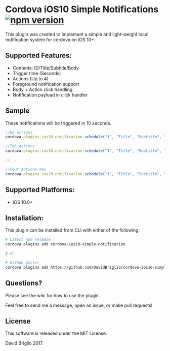 # Cordova iOS10 Simple Notifications [![npm version](https://badge.fury.io/js/cordova-ios10-simple-notification.svg)](https://badge.fury.io/js/cordova-ios10-simple-notification)

This plugin was created to implement a simple and light-weight local notification system for cordova on iOS 10+.

## Supported Features:
- Contents: ID/Title/Subtitle/Body
- Trigger time (Seconds)
- Actions (Up to 4)
- Foreground notification support
- Body + Action click handling
- Notification payload in click handler

## Sample
These notifications will be triggered in 10 seconds.

```javascript
//No actions
cordova.plugins.ios10.notification.schedule("1", "Title", "Subtitle", "New Notification!", 10.0, "Payload");

//Two actions
cordova.plugins.ios10.notification.schedule("1", "Title", "Subtitle", "New Notification!", 10.0, "Payload", "Action 1", "Action 2");

//...

//Four actions max
cordova.plugins.ios10.notification.schedule("1", "Title", "Subtitle", "New Notification!", 10.0, "Payload", "Action 1", "Action 2", "Action 3", "Action 4");

```

## Supported Platforms:
- iOS 10.0+

## Installation:
This plugin can be installed from CLI with either of the following:

```bash
# Latest npm release
cordova plugins add cordova-ios10-simple-notification

# or

# Github master
cordova plugins add https://github.com/DavidBriglio/cordova-ios10-simple-notification
```

## Questions?
Please see the wiki for how to use the plugin.

Feel free to send me a message, open an issue, or make pull requests!

## License

This software is released under the MIT License.

David Briglio 2017.
